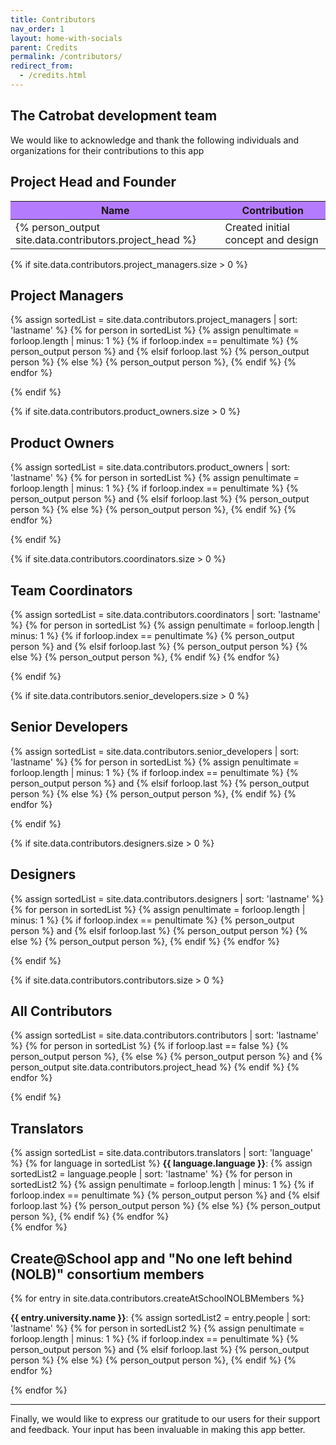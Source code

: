 ```yaml
---
title: Contributors
nav_order: 1
layout: home-with-socials
parent: Credits
permalink: /contributors/
redirect_from:
  - /credits.html
---
```


## The Catrobat development team

We would like to acknowledge and thank the following individuals and organizations for their contributions to this app

<style>
  table th {
    background-color: #B57BFF;
  }
</style>

## Project Head and Founder

<div class="table-responsive">
  <table class="table table-bordered table-striped">
    <thead>
      <tr>
        <th>Name</th>
        <th>Contribution</th>
      </tr>
    </thead>
    <tbody>
      <tr>
        <td>{% person_output site.data.contributors.project_head %}</td>
        <td>Created initial concept and design</td>
      </tr>
    </tbody>
  </table>
</div>

{% if site.data.contributors.project_managers.size > 0 %}

## Project Managers

<p>
{% assign sortedList = site.data.contributors.project_managers | sort: 'lastname' %}
{% for person in sortedList %}
{% assign penultimate = forloop.length | minus: 1 %}
  {% if forloop.index == penultimate %}
    {% person_output person %} and
  {% elsif forloop.last %}
    {% person_output person %}
  {% else %}
    {% person_output person %},
  {% endif %}
{% endfor %}
</p>
{% endif %}

{% if site.data.contributors.product_owners.size > 0 %}

## Product Owners

<p>
{% assign sortedList = site.data.contributors.product_owners | sort: 'lastname' %}
{% for person in sortedList %}
{% assign penultimate = forloop.length | minus: 1 %}
  {% if forloop.index == penultimate %}
    {% person_output person %} and
  {% elsif forloop.last %}
    {% person_output person %}
  {% else %}
    {% person_output person %},
  {% endif %}
{% endfor %}
</p>
{% endif %}

{% if site.data.contributors.coordinators.size > 0 %}

## Team Coordinators

<p>
{% assign sortedList = site.data.contributors.coordinators | sort: 'lastname' %}
{% for person in sortedList %}
{% assign penultimate = forloop.length | minus: 1 %}
  {% if forloop.index == penultimate %}
    {% person_output person %} and
  {% elsif forloop.last %}
    {% person_output person %}
  {% else %}
    {% person_output person %},
  {% endif %}
{% endfor %}
</p>
{% endif %}

{% if site.data.contributors.senior_developers.size > 0 %}

## Senior Developers

<p>
{% assign sortedList = site.data.contributors.senior_developers | sort: 'lastname' %}
{% for person in sortedList %}
{% assign penultimate = forloop.length | minus: 1 %}
  {% if forloop.index == penultimate %}
    {% person_output person %} and
  {% elsif forloop.last %}
    {% person_output person %}
  {% else %}
    {% person_output person %},
  {% endif %}
{% endfor %}
</p>
{% endif %}

{% if site.data.contributors.designers.size > 0 %}

## Designers

<p>
{% assign sortedList = site.data.contributors.designers | sort: 'lastname' %}
{% for person in sortedList %}
{% assign penultimate = forloop.length | minus: 1 %}
  {% if forloop.index == penultimate %}
    {% person_output person %} and
  {% elsif forloop.last %}
    {% person_output person %}
  {% else %}
    {% person_output person %},
  {% endif %}
{% endfor %}
</p>
{% endif %}

{% if site.data.contributors.contributors.size > 0 %}

## All Contributors

<p>
{% assign sortedList = site.data.contributors.contributors | sort: 'lastname' %}
{% for person in sortedList %}
  {% if forloop.last == false %}
    {% person_output person %},
  {% else %}
    {% person_output person %} and {% person_output site.data.contributors.project_head %}
  {% endif %}
{% endfor %}
</p>
{% endif %}

## Translators

<p>
{% assign sortedList = site.data.contributors.translators | sort: 'language' %}
{% for language in sortedList %}
  <b>{{ language.language }}</b>:
  {% assign sortedList2 = language.people | sort: 'lastname' %}
  {% for person in sortedList2 %}
  {% assign penultimate = forloop.length | minus: 1 %}
    {% if forloop.index == penultimate %}
      {% person_output person %} and
    {% elsif forloop.last %}
      {% person_output person %}
    {% else %}
      {% person_output person %},
    {% endif %}
  {% endfor %}
  <br/>
{% endfor %}
</p>

## Create@School app and "No one left behind (NOLB)" consortium members

{% for entry in site.data.contributors.createAtSchoolNOLBMembers %}
  <p>
    <b>{{ entry.university.name }}</b>:
    {% assign sortedList2 = entry.people | sort: 'lastname' %}
    {% for person in sortedList2 %}
    {% assign penultimate = forloop.length | minus: 1 %}
      {% if forloop.index == penultimate %}
        {% person_output person %} and
      {% elsif forloop.last %}
        {% person_output person %}
      {% else %}
        {% person_output person %},
      {% endif %}
    {% endfor %}
  </p>
{% endfor %}

<hr/>

Finally, we would like to express our gratitude to our users for their support and feedback. Your input has been invaluable in making this app better.
